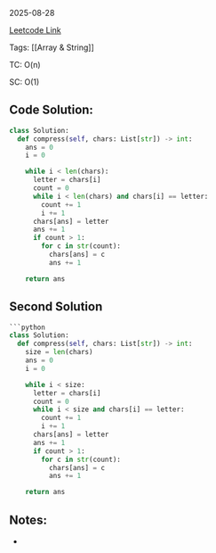 2025-08-28

[Leetcode Link](https://leetcode.com/problems/string-compression/description/?envType=study-plan-v2&envId=leetcode-75)

Tags: [[Array & String]]

TC: O(n)

SC: O(1)

## Code Solution: 

```python
class Solution:
  def compress(self, chars: List[str]) -> int:
    ans = 0
    i = 0

    while i < len(chars):
      letter = chars[i]
      count = 0
      while i < len(chars) and chars[i] == letter:
        count += 1
        i += 1
      chars[ans] = letter
      ans += 1
      if count > 1:
        for c in str(count):
          chars[ans] = c
          ans += 1

    return ans
```

## Second Solution
```python
```python
class Solution:
  def compress(self, chars: List[str]) -> int:
    size = len(chars)
    ans = 0
    i = 0

    while i < size:
      letter = chars[i]
      count = 0
      while i < size and chars[i] == letter:
        count += 1
        i += 1
      chars[ans] = letter
      ans += 1
      if count > 1:
        for c in str(count):
          chars[ans] = c
          ans += 1

    return ans
```

## Notes:
- 
